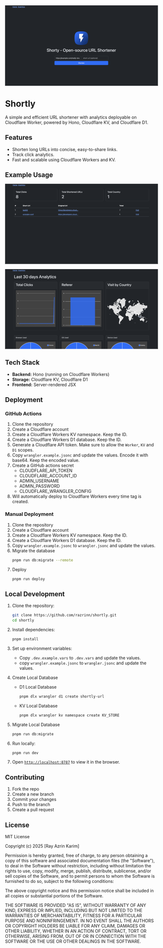 ![Shortly URL Shortener](docs/create.png)

# Shortly

A simple and efficient URL shortener with analytics deployable on Cloudflare Worker, powered by Hono, Cloudflare KV, and Cloudflare D1.

## Features

- Shorten long URLs into concise, easy-to-share links.
- Track click analytics.
- Fast and scalable using Cloudflare Workers and KV.

## Example Usage

![URL List](docs/list.png)

![URL Analytics Detail](docs/detail.png)

## Tech Stack

- **Backend:** Hono (running on Cloudflare Workers)
- **Storage:** Cloudflare KV, Cloudflare D1
- **Frontend:** Server-rendered JSX

## Deployment

### GitHub Actions

1. Clone the repository
2. Create a Cloudflare account
3. Create a Cloudflare Workers KV namespace. Keep the ID.
4. Create a Cloudflare Workers D1 database. Keep the ID.
5. Generate a Cloudflare API token. Make sure to allow the `Worker`, `KV` and `D1` scopes.
6. Copy `wrangler.example.jsonc` and update the values. Encode it with base64. Keep the encoded value.
7. Create a GitHub actions secret
   - CLOUDFLARE_API_TOKEN
   - CLOUDFLARE_ACCOUNT_ID
   - ADMIN_USERNAME
   - ADMIN_PASSWORD
   - CLOUDFLARE_WRANGLER_CONFIG
8. Will automatically deploy to Cloudflare Workers every time tag is created.

### Manual Deployment

1. Clone the repository
2. Create a Cloudflare account
3. Create a Cloudflare Workers KV namespace. Keep the ID.
4. Create a Cloudflare Workers D1 database. Keep the ID.
5. Copy `wrangler.example.jsonc` to `wrangler.jsonc` and update the values.
6. Migrate the database
   ```sh
   pnpm run db:migrate --remote
   ```
7. Deploy
   ```sh
   pnpm run deploy
   ```

## Local Development

1. Clone the repository:
   ```sh
   git clone https://github.com/razrinn/shortly.git
   cd shortly
   ```
2. Install dependencies:
   ```sh
   pnpm install
   ```
3. Set up environment variables:
   - Copy `.dev.example.vars` to `.dev.vars` and update the values.
   - copy `wrangler.example.jsonc` to `wrangler.jsonc` and update the values.
4. Create Local Database

   - D1 Local Database
     ```sh
     pnpm dlx wrangler d1 create shortly-url
     ```
   - KV Local Database
     ```sh
     pnpm dlx wrangler kv namespace create KV_STORE
     ```

5. Migrate Local Database

   ```sh
   pnpm run db:migrate
   ```

6. Run locally:

   ```sh
   pnpm run dev
   ```

7. Open [`http://localhost:8787`](http://localhost:8787) to view it in the browser.

## Contributing

1. Fork the repo
2. Create a new branch
3. Commit your changes
4. Push to the branch
5. Create a pull request

## License

MIT License

Copyright (c) 2025 [Ray Azrin Karim]

Permission is hereby granted, free of charge, to any person obtaining a copy
of this software and associated documentation files (the "Software"), to deal
in the Software without restriction, including without limitation the rights
to use, copy, modify, merge, publish, distribute, sublicense, and/or sell
copies of the Software, and to permit persons to whom the Software is
furnished to do so, subject to the following conditions:

The above copyright notice and this permission notice shall be included in all
copies or substantial portions of the Software.

THE SOFTWARE IS PROVIDED "AS IS", WITHOUT WARRANTY OF ANY KIND, EXPRESS OR
IMPLIED, INCLUDING BUT NOT LIMITED TO THE WARRANTIES OF MERCHANTABILITY,
FITNESS FOR A PARTICULAR PURPOSE AND NONINFRINGEMENT. IN NO EVENT SHALL THE
AUTHORS OR COPYRIGHT HOLDERS BE LIABLE FOR ANY CLAIM, DAMAGES OR OTHER
LIABILITY, WHETHER IN AN ACTION OF CONTRACT, TORT OR OTHERWISE, ARISING FROM,
OUT OF OR IN CONNECTION WITH THE SOFTWARE OR THE USE OR OTHER DEALINGS IN THE
SOFTWARE.
